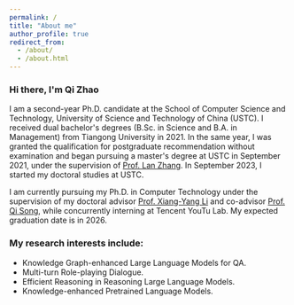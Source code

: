 ```yaml
---
permalink: /
title: "About me"
author_profile: true
redirect_from: 
  - /about/
  - /about.html
---
```


### Hi there, I'm Qi Zhao

I am a second-year Ph.D. candidate at the School of Computer Science and Technology, University of Science and Technology of China (USTC). I received dual bachelor's degrees (B.Sc. in Science and B.A. in Management) from Tiangong University in 2021. In the same year, I was granted the qualification for postgraduate recommendation without examination and began pursuing a master's degree at USTC in September 2021, under the supervision of [Prof. Lan Zhang](https://cs.ustc.edu.cn/2020/0706/c23235a460088/pagem.htm). In September 2023, I started my doctoral studies at USTC.

I am currently pursuing my Ph.D. in Computer Technology under the supervision of my doctoral advisor [Prof. Xiang-Yang Li](https://cs.ustc.edu.cn/2020/0806/c23235a460096/pagem.htm) and co-advisor [Prof. Qi Song](https://cs.ustc.edu.cn/2022/0220/c23236a546061/pagem.htm), while concurrently interning at Tencent YouTu Lab. My expected graduation date is in 2026.

### My research interests include:

- Knowledge Graph-enhanced Large Language Models for QA.
- Multi-turn Role-playing Dialogue.
- Efficient Reasoning in Reasoning Large Language Models.
- Knowledge-enhanced Pretrained Language Models.